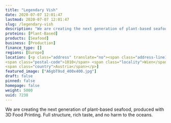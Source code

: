 ```yaml
---
title: "Legendary Vish"
date: 2020-07-07 12:01:47
lastmod: 2020-07-07 12:01:47
slug: /legendary-vish
description: "We are creating the next generation of plant-based seafood, produced with 3D Food Printing. Full structure, rich taste, and no harm to the oceans."
proteins: [Plant-Based]
products: [Seafood]
business: [Production]
finance_type: []
regions: [Europe]
location: [<p class="address" translate="no"><span class="address-line1">Stephansplatz</span><br>
<span class="postal-code">1010</span> <span class="locality">Wien</span><br>
<span class="country">Austria</span></p>]
featured_image: ["A6gbT9sd_400x400.jpg"]
draft: false
pinned: false
homepage: false
weight: 5000
uuid: 7238
---
```

<p>We are creating the next generation of plant-based seafood, produced with 3D Food Printing. Full structure, rich taste, and no harm to the oceans.</p>
